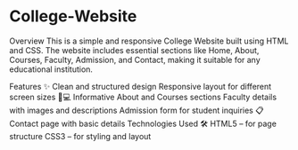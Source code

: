 # College-Website
Overview
This is a simple and responsive College Website built using HTML and CSS. The website includes essential sections like Home, About, Courses, Faculty, Admission, and Contact, making it suitable for any educational institution.

Features ✨
Clean and structured design
Responsive layout for different screen sizes 📱💻
Informative About and Courses sections
Faculty details with images and descriptions
Admission form for student inquiries 📋
Contact page with basic details
Technologies Used 🛠
HTML5 – for page structure
CSS3 – for styling and layout
